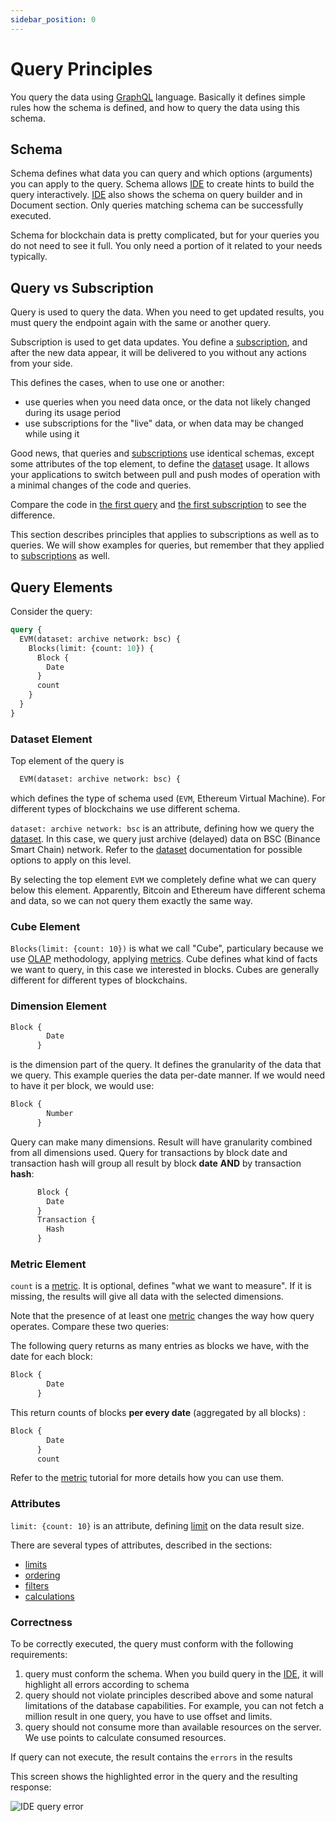 ```yaml
---
sidebar_position: 0
---
```


# Query Principles

You query the data using [GraphQL](https://graphql.org/) language. Basically it
defines simple rules how the schema is defined, and how to query the data using this schema.

## Schema

Schema defines what data you can query and which options (arguments) you can apply to the query.
Schema allows [IDE](/docs/ide/login) to create hints to build the query interactively.
[IDE](/docs/ide/login) also shows the schema on query builder and in Document section.
Only queries matching schema can be successfully executed.

Schema for blockchain data is pretty complicated, but for your queries you do not need to
see it full. You only need a portion of it related to your needs typically.

## Query vs Subscription

Query is used to query the data. When you need to get updated results, you must query the
endpoint again with the same or another query. 

Subscription is used to get data updates. You define a [subscription](/docs/graphql/subscription/subsciption), 
and after the new data appear, it will be delivered to you without any actions from your side.

This defines the cases, when to use one or another:

* use queries when you need data once, or the data not likely changed during its usage period
* use subscriptions for the "live" data, or when data may be changed while using it


Good news, that queries and [subscriptions](/docs/graphql/subscription/subsciption) use identical schemas, except some attributes of the top
element, to define the [dataset](/docs/graphql/dataset/options) usage. It allows your applications to 
switch between pull and push modes of operation with a minimal changes of the code
and queries.

Compare the code in [the first query](/docs/start/first-query) and
[the first subscription](/docs/start/getting-updates) to see the difference.

This section describes principles that applies to subscriptions
as well as to queries. We will show examples for queries, but remember that they applied to
[subscriptions](/docs/graphql/subscription/subsciption) as well.

## Query Elements

Consider the query:

```graphql
query {
  EVM(dataset: archive network: bsc) {
    Blocks(limit: {count: 10}) {
      Block {
        Date
      }
      count
    }
  }
}
```

### Dataset Element

Top element of the query is

```graphql
  EVM(dataset: archive network: bsc) {
```

which defines the type of schema used (```EVM```, Ethereum Virtual Machine). For different types of blockchains
we use different schema. 

```dataset: archive network: bsc``` is an attribute, defining how we query the [dataset](/docs/graphql/dataset/options).
In this case, we query just archive (delayed) data on BSC (Binance Smart Chain) network. 
Refer to the [dataset](/docs/graphql/dataset/options) documentation for possible options to apply on this level.

By selecting the top element ``` EVM ``` we completely define what we can query below this element.
Apparently, Bitcoin and Ethereum have different schema and data, so we can not query them exactly the same way.


### Cube Element

```Blocks(limit: {count: 10})``` is what we call "Cube", particulary because we
use [OLAP](https://wikipedia.org/wiki/OLAP) methodology, applying
[metrics](/docs/graphql/metrics). Cube defines what kind of facts we want to query, in this case
we interested in blocks. Cubes are generally different for different types of blockchains.


### Dimension Element

```graphql
Block {
        Date
      }
```

is the dimension part of the query. It defines the granularity of the data that we query.
This example queries the data per-date manner. If we would need to have it per block,
we would use:

```graphql
Block {
        Number
      }
```

Query can make many dimensions. Result will have granularity combined from all dimensions used.
Query for transactions by block date and transaction hash will group all result by 
block **date** __AND__ by transaction **hash**:

```graphql
      Block {
        Date
      }
      Transaction {
        Hash
      }
```



### Metric Element

```count``` is a [metric](/docs/graphql/metrics). It is optional, defines "what we want to measure".
If it is missing, the results will give all data with the selected dimensions.

Note that the presence of at least one [metric](/docs/graphql/metrics) changes the way how query operates.
Compare these two queries:

The following query returns as many entries as blocks we have, with the date for each block:

```graphql
Block {
        Date
      }
```

This return counts of blocks **per every date** (aggregated by all blocks) :

```graphql
Block {
        Date
      }
      count
```

Refer to the [metric](/docs/graphql/metrics/) tutorial for more details how you can use them.



### Attributes

```limit: {count: 10}``` is an attribute, defining [limit](/docs/graphql/limits) on the data result size.

There are several types of attributes, described in the sections:

* [limits](/docs/graphql/limits)
* [ordering](/docs/graphql/sorting)
* [filters](/docs/graphql/filters)
* [calculations](/docs/graphql/calculations)


### Correctness

To be correctly executed, the query must conform with the following requirements:

1. query must conform the schema. When you build query in the [IDE](/docs/ide/login), it will highlight all errors according to schema
2. query should not violate principles described above and some natural limitations of the database capabilities. For example, you can not fetch a million result in one query, you have to use offset and limits.
3. query should not consume more than available resources on the server. We use points to calculate consumed resources.

If query can not execute, the result contains the ```errors``` in the results

This screen shows the highlighted error in the query and the resulting response:

![IDE query error](/img/ide/query_error.png)